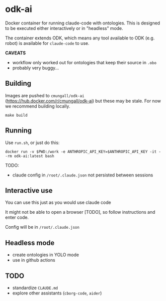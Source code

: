 # odk-ai

Docker container for running claude-code with ontologies. This is designed to be executed either interactively or in "headless" mode.

The container extends ODK, which means any tool available to ODK (e.g. robot) is available for `claude-code` to use.

__CAVEATS__

* workflow only worked out for ontologies that keep their source in `.obo`
* probably very buggy...

## Building

Images are pushed to `cmungall/odk-ai` (https://hub.docker.com/r/cmungall/odk-ai) but these may be stale. For now we recommend building locally.

`make build`


## Running

Use `run.sh`, or just do this:

`docker run -v $PWD:/work -e ANTHROPIC_API_KEY=$ANTHROPIC_API_KEY -it --rm odk-ai:latest bash`

TODO: 

 * claude config in `/root/.claude.json` not persisted between sessions 

## Interactive use

You can use this just as you would use claude code

It might not be able to open a browser [TODO], so follow instructions and enter code.

Config will be in `/root/.claude.json`

## Headless mode

- create ontologies in YOLO mode
- use in github actions

## TODO

- standardize `CLAUDE.md`
- explore other assistants (`cborg-code`, `aider`)
